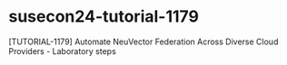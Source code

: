 # susecon24-tutorial-1179
[TUTORIAL-1179] Automate NeuVector Federation Across Diverse Cloud Providers - Laboratory steps
